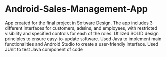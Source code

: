 # Android-Sales-Management-App
App created for the final project in Software Design. The app includes 3 different interfaces for customers, admins, and employees, with restricted
visibility and specified controls for each of the roles. Utilized SOLID design principles to ensure easy-to-update software.
Used Java to implement main functionalities and Android Studio to create a user-friendly interface.
Used JUnit to test Java component of code.
